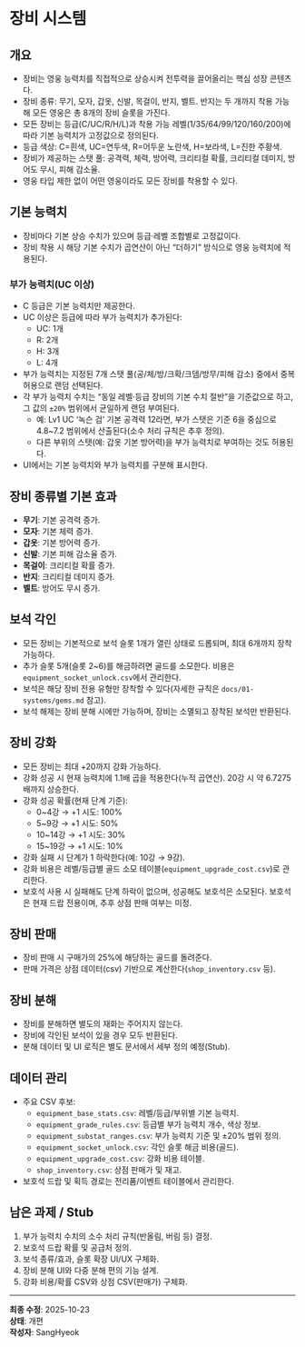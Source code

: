 # 장비 시스템

## 개요
- 장비는 영웅 능력치를 직접적으로 상승시켜 전투력을 끌어올리는 핵심 성장 콘텐츠다.
- 장비 종류: 무기, 모자, 갑옷, 신발, 목걸이, 반지, 벨트. 반지는 두 개까지 착용 가능해 모든 영웅은 총 8개의 장비 슬롯을 가진다.
- 모든 장비는 등급(C/UC/R/H/L)과 착용 가능 레벨(1/35/64/99/120/160/200)에 따라 기본 능력치가 고정값으로 정의된다.
- 등급 색상: C=흰색, UC=연두색, R=어두운 노란색, H=보라색, L=진한 주황색.
- 장비가 제공하는 스탯 풀: 공격력, 체력, 방어력, 크리티컬 확률, 크리티컬 데미지, 방어도 무시, 피해 감소율.
- 영웅 타입 제한 없이 어떤 영웅이라도 모든 장비를 착용할 수 있다.

## 기본 능력치
- 장비마다 기본 상승 수치가 있으며 등급·레벨 조합별로 고정값이다.
- 장비 착용 시 해당 기본 수치가 곱연산이 아닌 “더하기” 방식으로 영웅 능력치에 적용된다.

### 부가 능력치(UC 이상)
- C 등급은 기본 능력치만 제공한다.
- UC 이상은 등급에 따라 부가 능력치가 추가된다:
  - UC: 1개
  - R: 2개
  - H: 3개
  - L: 4개
- 부가 능력치는 지정된 7개 스탯 풀(공/체/방/크확/크뎀/방무/피해 감소) 중에서 중복 허용으로 랜덤 선택된다.
- 각 부가 능력치 수치는 “동일 레벨·등급 장비의 기본 수치 절반”을 기준값으로 하고, 그 값의 `±20%` 범위에서 균일하게 랜덤 부여된다.
  - 예: Lv1 UC ‘녹슨 검’ 기본 공격력 12라면, 부가 스탯은 기준 6을 중심으로 4.8~7.2 범위에서 산출된다(소수 처리 규칙은 추후 정의).
  - 다른 부위의 스탯(예: 갑옷 기본 방어력)을 부가 능력치로 부여하는 것도 허용된다.
- UI에서는 기본 능력치와 부가 능력치를 구분해 표시한다.

## 장비 종류별 기본 효과
- **무기**: 기본 공격력 증가.
- **모자**: 기본 체력 증가.
- **갑옷**: 기본 방어력 증가.
- **신발**: 기본 피해 감소율 증가.
- **목걸이**: 크리티컬 확률 증가.
- **반지**: 크리티컬 데미지 증가.
- **벨트**: 방어도 무시 증가.

## 보석 각인
- 모든 장비는 기본적으로 보석 슬롯 1개가 열린 상태로 드롭되며, 최대 6개까지 장착 가능하다.
- 추가 슬롯 5개(슬롯 2~6)를 해금하려면 골드를 소모한다. 비용은 `equipment_socket_unlock.csv`에서 관리한다.
- 보석은 해당 장비 전용 유형만 장착할 수 있다(자세한 규칙은 `docs/01-systems/gems.md` 참고).
- 보석 해제는 장비 분해 시에만 가능하며, 장비는 소멸되고 장착된 보석만 반환된다.

## 장비 강화
- 모든 장비는 최대 +20까지 강화 가능하다.
- 강화 성공 시 현재 능력치에 1.1배 곱을 적용한다(누적 곱연산). 20강 시 약 6.7275배까지 상승한다.
- 강화 성공 확률(현재 단계 기준):
  - 0~4강 → +1 시도: 100%
  - 5~9강 → +1 시도: 50%
  - 10~14강 → +1 시도: 30%
  - 15~19강 → +1 시도: 10%
- 강화 실패 시 단계가 1 하락한다(예: 10강 → 9강).
- 강화 비용은 레벨/등급별 골드 소모 테이블(`equipment_upgrade_cost.csv`)로 관리한다.
- 보호석 사용 시 실패해도 단계 하락이 없으며, 성공해도 보호석은 소모된다. 보호석은 현재 드랍 전용이며, 추후 상점 판매 여부는 미정.

## 장비 판매
- 장비 판매 시 구매가의 25%에 해당하는 골드를 돌려준다.
- 판매 가격은 상점 데이터(csv) 기반으로 계산한다(`shop_inventory.csv` 등).

## 장비 분해
- 장비를 분해하면 별도의 재화는 주어지지 않는다.
- 장비에 각인된 보석이 있을 경우 모두 반환된다.
- 분해 데이터 및 UI 로직은 별도 문서에서 세부 정의 예정(Stub).

## 데이터 관리
- 주요 CSV 후보:
  - `equipment_base_stats.csv`: 레벨/등급/부위별 기본 능력치.
  - `equipment_grade_rules.csv`: 등급별 부가 능력치 개수, 색상 정보.
  - `equipment_substat_ranges.csv`: 부가 능력치 기준 및 ±20% 범위 정의.
  - `equipment_socket_unlock.csv`: 각인 슬롯 해금 비용(골드).
  - `equipment_upgrade_cost.csv`: 강화 비용 테이블.
  - `shop_inventory.csv`: 상점 판매가 및 재고.
- 보호석 드랍 및 획득 경로는 전리품/이벤트 테이블에서 관리한다.

## 남은 과제 / Stub
1. 부가 능력치 수치의 소수 처리 규칙(반올림, 버림 등) 결정.
2. 보호석 드랍 확률 및 공급처 정의.
3. 보석 종류/효과, 슬롯 확장 UI/UX 구체화.
4. 장비 분해 UI와 다중 분해 편의 기능 설계.
5. 강화 비용/확률 CSV와 상점 CSV(판매가) 구체화.

---
**최종 수정**: 2025-10-23  
**상태**: 개편  
**작성자**: SangHyeok  

